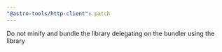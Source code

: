 ```yaml
---
"@astro-tools/http-client": patch
---
```


Do not minify and bundle the library delegating on the bundler using the library
